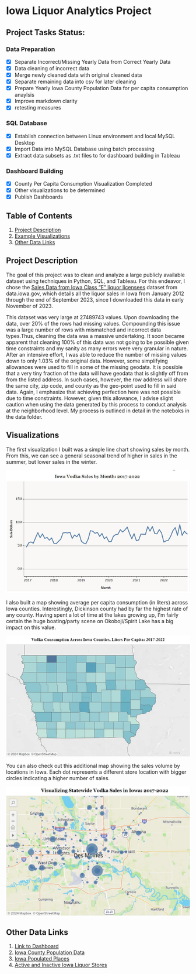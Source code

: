 # Iowa Liquor Analytics Project

## Project Tasks Status: 

### Data Preparation
- [x] Separate Incorrect/Missing Yearly Data from Correct Yearly Data
- [x] Data cleaning of incorrect data
- [x] Merge newly cleaned data with original cleaned data
- [x] Separate remaining data into csv for later cleaning
- [x] Prepare Yearly Iowa County Population Data for per capita consumption anaylsis
- [x] Improve markdown clarity
- [x] retesting measures

### SQL Database
- [x] Establish connection between Linux environment and local MySQL Desktop
- [x] Import Data into MySQL Database using batch processing
- [x] Extract data subsets as .txt files to for dashboard building in Tableau

### Dashboard Building
- [x] County Per Capita Consumption Visualization Completed
- [x] Other visualizations to be determined
- [x] Publish Dashboards

## Table of Contents

1. [Project Description](#project-description)
2. [Example Visualizations](#visuals)
3. [Other Data Links](#links)

<a name="project-description"></a>
## Project Description

The goal of this project was to clean and analyze a large publicly available dataset using techniques in Python, SQL, and Tableau. For this endeavor, I chose the [Sales Data from Iowa Class “E” liquor licensees](https://data.iowa.gov/Sales-Distribution/Iowa-Liquor-Sales/m3tr-qhgy/about_data) dataset from data.iowa.gov, which details all the liquor sales in Iowa from January 2012 through the end of September 2023, since I downloaded this data in early November of 2023. 

This dataset was very large at 27489743 values. Upon downloading the data, over 20% of the rows had missing values. Compounding this issue was a large number of rows with mismatched and incorrect data types.Thus, cleaning the data was a massive undertaking. It soon became apparent that cleaning 100% of this data was not going to be possible given time constraints and my sanity as many errors were very granular in nature. After an intensive effort, I was able to reduce the number of missing values down to only 1.03% of the original data. However, some simplifying allowances were used to fill in some of the missing geodata. It is possible that a very tiny fraction of the data will have geodata that is slightly off from from the listed address. In such cases, however, the row address will share the same city, zip code, and county as the geo-point used to fill in said data. Again, I emphasize that achieving perfection here was not possible due to time constraints. However, given this allowance, I advise slight caution when using the data generated by this process to conduct analysis at the neighborhood level. My process is outlined in detail in the noteboks in the data folder.




<a name="visuals"></a>
## Visualizations


The first visualization I built was a simple line chart showing sales by month. From this, we can see a general seasonal trend of higher in sales in the summer, but lower sales in the winter.

![Monthly Sales](./dashboard_samples/MonthlyVodkaSales.jpg)

I also built a map showing average per capita consumption (in liters) across Iowa counties. Interestingly, Dickinson county had by far the highest rate of any county. Having spent a lot of time at the lakes growing up, I'm fairly certain the huge boating/party scene on Okoboji/Spirit Lake has a big impact on this value.

![Per Capita](./dashboard_samples/PerCapitaConsumption.jpg)

You can also check out this additional map showing the sales volume by locations in Iowa. Each dot represents a different store location with bigger circles indicating a higher number of sales.


![Map Sales](./dashboard_samples/Geovisualization.jpg)


<a name="links"></a>
## Other Data Links

1. [Link to Dashboard](https://public.tableau.com/app/profile/ryan.lode2771/viz/VodkaSalesMetricsforIowa2017-2022/VodkaConsumptioninIowa2017-2022)
2. [Iowa County Population Data](https://data.iowa.gov/Community-Demographics/County-Population-in-Iowa-by-Year/qtnr-zsrc/explore/query/SELECT%0A%20%20%60fips%60%2C%0A%20%20%60geographicname%60%2C%0A%20%20%60year%60%2C%0A%20%20%60population%60%2C%0A%20%20%60primary_point%60%2C%0A%20%20%60%3A%40computed_region_hhz5_dst4%60%2C%0A%20%20%60%3A%40computed_region_y683_txed%60%2C%0A%20%20%60%3A%40computed_region_g8ff_h7ce%60/page/filter)
3. [Iowa Populated Places](https://geodata.iowa.gov/datasets/iowa-populated-places/explore)
4. [Active and Inactive Iowa Liquor Stores](https://data.iowa.gov/Regulation/Iowa-Liquor-Stores/ykb6-ywnd/about_data)

